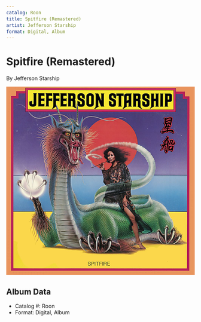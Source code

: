 ```yaml
---
catalog: Roon
title: Spitfire (Remastered)
artist: Jefferson Starship
format: Digital, Album
---
```


# Spitfire (Remastered)

By Jefferson Starship

![](../../assets/albumcovers/Jefferson_Starship-Spitfire_Remastered.png)

## Album Data

- Catalog #: Roon
- Format: Digital, Album


